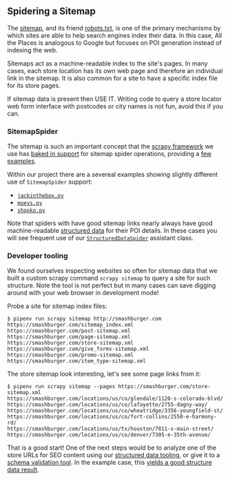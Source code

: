 ## Spidering a Sitemap

The [sitemap](https://developers.google.com/search/docs/crawling-indexing/sitemaps/overview), and its friend [robots.txt](https://en.wikipedia.org/wiki/Robots_exclusion_standard), is one of the primary mechanisms by which sites are able to help search engines index their data. In this case, All the Places is analogous to Google but focuses on POI generation instead of indexing the web.

Sitemaps act as a machine-readable index to the site's pages. In many cases, each store location has its own web page and therefore an individual link in the sitemap. It is also common for a site to have a specific index file for its store pages.

If sitemap data is present then USE IT. Writing code to query a store locator web form interface with postcodes or city names is not fun, avoid this if you can.

### SitemapSpider

The sitemap is such an important concept that the [scrapy framework](https://scrapy.org/) we use has [baked in support](https://docs.scrapy.org/en/latest/topics/spiders.html?highlight=sitemapspider#sitemapspider) for sitemap spider operations, providing a [few examples](https://docs.scrapy.org/en/latest/topics/spiders.html?highlight=sitemapspider#sitemapspider-examples).

Within our project there are a severeal examples showing slightly different use of `SitemapSpider` support:

* [`jackinthebox.py`](../locations/spiders/jackinthebox.py)
* [`moeys.py`](../locations/spiders/moes_southwest_grill.py)
* [`shopko.py`](../locations/spiders/shopko.py)

Note that spiders with have good sitemap links nearly always have good machine-readable [structured data](./STRUCTURED_DATA.md) for their POI details. In these cases you will see frequent use of our [`StructuredDataSpider`](../locations/structured_data_spider.py) assistant class.

### Developer tooling

We found ourselves inspecting websites so often for sitemap data that we built a custom scrapy command `scrapy sitemap` to query a site for such structure. Note the tool is not perfect but in many cases can save digging around with your web browser in development mode!

Probe a site for sitemap index files:

```
$ pipenv run scrapy sitemap http://smashburger.com
https://smashburger.com/sitemap_index.xml
https://smashburger.com/post-sitemap.xml
https://smashburger.com/page-sitemap.xml
https://smashburger.com/store-sitemap.xml
https://smashburger.com/give_forms-sitemap.xml
https://smashburger.com/promo-sitemap.xml
https://smashburger.com/item_type-sitemap.xml
```

The store sitemap look interesting, let's see some page links from it:

```
$ pipenv run scrapy sitemap --pages https://smashburger.com/store-sitemap.xml
https://smashburger.com/locations/us/co/glendale/1120-s-colorado-blvd/
https://smashburger.com/locations/us/co/lafayette/2755-dagny-way/
https://smashburger.com/locations/us/co/wheatridge/3356-youngfield-st/
https://smashburger.com/locations/us/co/fort-collins/2550-e-harmony-rd/
https://smashburger.com/locations/us/tx/houston/7811-s-main-street/
https://smashburger.com/locations/us/co/denver/7305-e-35th-avenue/
```

That is a good start! One of the next steps would be to analyze one of the store URLs for SEO content using our [structured data tooling](./STRUCTURED_DATA.md), or give it to a [schema validation tool](https://validator.schema.org/). In the example case, this [yields a good structure data result](https://validator.schema.org/#url=https%3A%2F%2Fsmashburger.com%2Flocations%2Fus%2Fco%2Flafayette%2F2755-dagny-way%2F).

